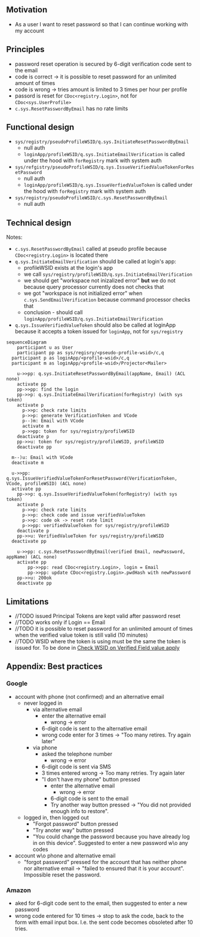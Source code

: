 ## Motivation
- As a user I want to reset password so that I can continue working with my account

## Principles
- password reset operation is secured by 6-digit verification code sent to the email
- code is correct -> it is possible to reset password for an unlimited amount of times
- code is wrong -> tries amount is limited to 3 times per hour per profile
- passord is reset for `CDoc<registry.Login>`, not for `CDoc<sys.UserProfile>`
- `c.sys.ResetPasswordByEmail` has no rate limits

## Functional design
- `sys/registry/pseudoProfileWSID/q.sys.InitiateResetPasswordByEmail`
  - null auth
  - `loginApp/profileWSID/q.sys.InitiateEmailVerification` is called under the hood with `forRegistry` mark with system auth
- `sys/refgistry/pseudoProfileWSID/q.sys.IssueVerifiedValueTokenForResetPassword`
  - null auth
  - `loginApp/profileWSID/q.sys.IssueVerfiedValueToken` is called under the hood with `forRegistry` mark with system auth
- `sys/registry/pseudoProfileWSID/c.sys.ResetPasswordByEmail`
  - null auth

## Technical design
Notes:
- `c.sys.ResetPasswordByEmail` called at pseudo profile because `CDoc<registry.Login>` is located there
- `q.sys.InitiateEmailVerification` should be called at login's app:
  - profileWSID exists at the login's app
  - we call `sys/registry/profileWSID/q.sys.InitiateEmailVerification`
  - we should get "workspace not inizalized error" **but** we do not because query processor currently does not checks that
  - we got "workspace is not initialized error" when `c.sys.SendEmailVerification` because command processor checks that
  - conclusion - should call `loginApp/profileWSID/q.sys.InitiateEmailVerification`
- `q.sys.IssueVerifiedValueToken` should also be called at loginApp because it accepts a token issued for `loginApp`, not for `sys/registry`
```mermaid
sequenceDiagram
	participant u as User
	participant pp as sys/regisry/<pseudo-profile-wsid>/c,q
  participant p as loginApp/<profile-wsid>/c,q
  participant m as loginApp/<profile-wsid>/Projector<Mailer>

	u->>pp: q.sys.InitiateResetPasswordByEmail(appName, Email) (ACL none)
	activate pp
    pp->>pp: find the login
    pp->>p: q.sys.InitiateEmailVerification(forRegistry) (with sys token)
    activate p
      p->>p: check rate limits
      p->>p: generate VerificationToken and VCode
      p--)m: Email with VCode
      activate m
      p->>pp: token for sys/registry/profileWSID
    deactivate p
    pp->>u: token for sys/registry/profileWSID, profileWSID
	deactivate pp

  m--)u: Email with VCode
  deactivate m

  u->>pp: q.sys.IssueVerifiedValueTokenForResetPassword(VerificationToken, VCode, profileWSID) (ACL none)
  activate pp
    pp->>p: q.sys.IssueVerifiedValueToken(forRegistry) (with sys token)
    activate p
      p->>p: check rate limits
      p->>p: check code and issue verifiedValueToken
      p->>p: code ok -> reset rate limit
      p->>pp: verifiedValueToken for sys/registry/profileWSID
    deactivate p
    pp->>u: VerifiedValueToken for sys/registry/profileWSID
  deactivate pp

	u->>pp: c.sys.ResetPasswordByEmail(verified Email, newPassword, appName) (ACL none)
	activate pp
		pp->>pp: read CDoc<registry.Login>, login = Email
		pp->>pp: update CDoc<registry.Login>.pwdHash with newPassword
    pp->>u: 200ok
	deactivate pp
```

## Limitations
- //TODO issued Principal Tokens are kept valid after password reset
- //TODO works only if Login == Email
- //TODO it is possible to reset password for an unlimited amount of times when the verified value token is still valid (10 minutes)
- //TODO WSID where the token is using must  be the same the token is issued for. To be done in [Check WSID on Verified Field value apply](https://dev.heeus.io/launchpad/#!25720)

## Appendix: Best practices
### Google
- account with phone (not confirmed) and an alternative email
  - never logged in
    - via alternative email
      - enter the alternative email
        - wrong -> error
      - 6-digit code is sent to the alternative email
      - wrong code enter for 3 times -> "Too many retires. Try again later"
    - via phone
      - asked the telephone number
          -  wrong -> error
      -  6-digit code is sent via SMS
      -  3 times entered wrong -> Too many retries. Try again later
      -  "I don't have my phone" button pressed
          - enter the alternative email
            - wrong -> error
          - 6-digit code is sent to the email
          - Try another way button pressed -> "You did not provided enough info to restore".
  - logged in, then logged out
    - "Forgot password" button pressed
    - "Try anoter way" button pressed
    - "You could change the password because you have already log in on this device". Suggested to enter a new password w\o any codes
- account w\o phone and alternative email
  - "forgot password" pressed for the account that has neither phone nor alternative email -> "failed to ensured that it is your account". Impossible reset the password.

### Amazon
- aked for 6-digit code sent to the email, then suggested to enter a new password
- wrong code entered for 10 times -> stop to ask the code, back to the form with email input box. I.e. the sent code becomes obsoleted after 10 tries.
